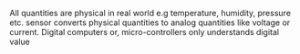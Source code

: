 All quantities are physical in real world e.g temperature, humidity, pressure etc.
sensor converts physical quantities to analog quantities like voltage or current. Digital computers or, micro-controllers only understands digital value
